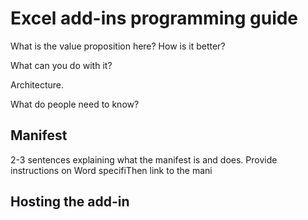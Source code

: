 # Excel add-ins programming guide



What is the value proposition here? How is it better?

What can you do with it? 

Architecture.

What do people need to know?




## Manifest

2-3 sentences explaining what the manifest is and does. Provide instructions on Word specifiThen link to the mani


## Hosting the add-in



## 